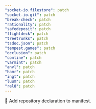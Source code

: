 ```yaml
---
"socket-io.filestore": patch
"socket-io.git": patch
"break-check": patch
"rationality": patch
"safedeposit": patch
"flightdeck": patch
"treetrunks": patch
"tsdoc.json": patch
"tempest.games": patch
"occlusion": patch
"comline": patch
"varmint": patch
"anvl": patch
"hamr": patch
"ingt": patch
"luum": patch
"rel8": patch
---
```


🔧 Add repository declaration to manifest.
